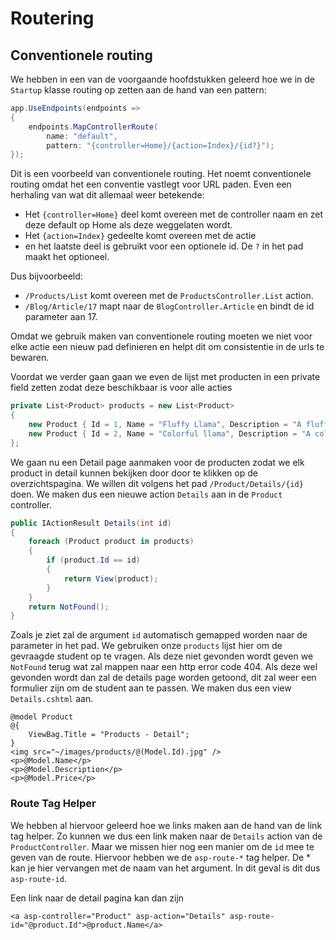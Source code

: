 # Routering

## Conventionele routing

We hebben in een van de voorgaande hoofdstukken geleerd hoe we in de `Startup` klasse routing op zetten aan de hand van een pattern:

```csharp
app.UseEndpoints(endpoints =>
{
    endpoints.MapControllerRoute(
        name: "default",
        pattern: "{controller=Home}/{action=Index}/{id?}");
});
```

Dit is een voorbeeld van conventionele routing. Het noemt conventionele routing omdat het een conventie vastlegt voor URL paden. Even een herhaling van wat dit allemaal weer betekende:

* Het `{controller=Home}` deel komt overeen met de controller naam en zet deze default op Home als deze weggelaten wordt.
* Het `{action=Index}` gedeelte komt overeen met de actie
* en het laatste deel is gebruikt voor een optionele id. De `?` in het pad maakt het optioneel. 

Dus bijvoorbeeld:

* `/Products/List` komt overeen met de `ProductsController.List` action.
* `/Blog/Article/17` mapt naar de `BlogController.Article` en bindt de id parameter aan 17.

Omdat we gebruik maken van conventionele routing moeten we niet voor elke actie een nieuw pad definieren en helpt dit om consistentie in de urls te bewaren.

Voordat we verder gaan gaan we even de lijst met producten in een private field zetten zodat deze beschikbaar is voor alle acties

```csharp
private List<Product> products = new List<Product>
{
    new Product { Id = 1, Name = "Fluffy Llama", Description = "A fluffy llama for the kids", Price = 9.99M },
    new Product { Id = 2, Name = "Colorful llama", Description = "A colorful llama for the larger kids", Price = 19.99M }
};
```

We gaan nu een Detail page aanmaken voor de producten zodat we elk product in detail kunnen bekijken door door te klikken op de overzichtspagina. We willen dit volgens het pad `/Product/Details/{id}` doen. We maken dus een nieuwe action `Details` aan in de `Product` controller.

```csharp
public IActionResult Details(int id)
{
    foreach (Product product in products)
    {
        if (product.Id == id)
        {
            return View(product);
        }
    }
    return NotFound();
}
```

Zoals je ziet zal de argument `id` automatisch gemapped worden naar de parameter in het pad. We gebruiken onze `products` lijst hier om de gevraagde student op te vragen. Als deze niet gevonden wordt  geven we `NotFound` terug wat zal mappen naar een http error code 404. Als deze wel gevonden wordt dan zal de details page worden getoond, dit zal weer een formulier zijn om de student aan te passen. We maken dus een view `Details.cshtml` aan.

```markup
@model Product
@{
    ViewBag.Title = "Products - Detail";
}
<img src="~/images/products/@(Model.Id).jpg" />
<p>@Model.Name</p>
<p>@Model.Description</p>
<p>@Model.Price</p>
```

### Route Tag Helper

We hebben al hiervoor geleerd hoe we links maken aan de hand van de link tag helper. Zo kunnen we dus een link maken naar de `Details` action van de `ProductController`. Maar we missen hier nog een manier om de `id` mee te geven van de route. Hiervoor hebben we de `asp-route-*` tag helper. De \* kan je hier vervangen met de naam van het argument. In dit geval is dit dus `asp-route-id`.

Een link naar de detail pagina kan dan zijn

```markup
<a asp-controller="Product" asp-action="Details" asp-route-id="@product.Id">@product.Name</a>
```

